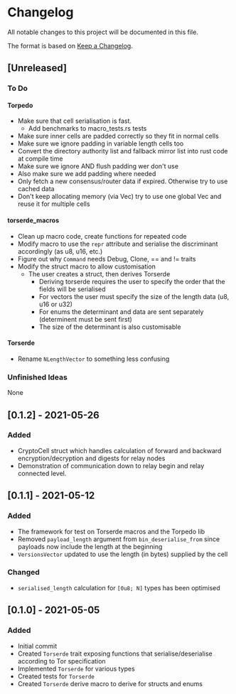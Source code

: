 # Changelog
All notable changes to this project will be documented in this file.

The format is based on [Keep a Changelog](https://keepachangelog.com/en/1.0.0/).

## [Unreleased]
### To Do

#### Torpedo

- Make sure that cell serialisation is fast. 
  - Add benchmarks to macro_tests.rs tests
- Make sure inner cells are padded correctly so they fit in normal cells
- Make sure we ignore padding in variable length cells too
- Convert the directory authority list and fallback mirror list into rust code at compile time
- Make sure we ignore AND flush padding wer don't use
- Also make sure we add padding where needed
- Only fetch a new consensus/router data if expired. Otherwise try to use cached data
- Don't keep allocating memory (via Vec) try to use one global Vec and reuse it for multiple cells

#### torserde_macros
- Clean up macro code, create functions for repeated code
- Modify macro to use the `repr` attribute and serialise the discriminant accordingly (as u8, u16, etc.)
- Figure out why `Command` needs Debug, Clone, == and != traits
- Modify the struct macro to allow customisation
  - The user creates a struct, then derives Torserde
    - Deriving torserde requires the user to specify the order that the fields will be serialised
    - For vectors the user must specify the size of the length data (u8, u16 or u32)
    - For enums the determinant and data are sent separately (determinent must be sent first)
    - The size of the determinant is also customisable

#### Torserde
- Rename `NLengthVector` to something less confusing

### Unfinished Ideas
None

## [0.1.2] - 2021-05-26
### Added
- CryptoCell struct which handles calculation of forward and backward encryption/decryption and digests for relay nodes
- Demonstration of communication down to relay begin and relay connected level.

## [0.1.1] - 2021-05-12
### Added
- The framework for test on Torserde macros and the Torpedo lib
- Removed `payload_length` argument from `bin_deserialise_from` since payloads now include the length at the beginning
- `VersionsVector` updated to use the length (in bytes) supplied by the cell

### Changed
- `serialised_length` calculation for `[0u8; N]` types has been optimised

## [0.1.0] - 2021-05-05
### Added
- Initial commit
- Created `Torserde` trait exposing functions that serialise/deserialise according to Tor specification
- Implemented `Torserde` for various types
- Created tests for `Torserde`  
- Created `Torserde` derive macro to derive for structs and enums